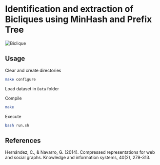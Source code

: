 # Identification and extraction of Bicliques using MinHash and Prefix Tree

![Biclique](https://upload.wikimedia.org/wikipedia/commons/thumb/f/f3/Biclique_K_3_3.svg/2381px-Biclique_K_3_3.svg.png)

## Usage

 Clear and create directories

```bash
make configure
```

Load dataset in ```Data``` folder

Compile

```bash
make
```

Execute

```bash
bash run.sh
```

## References

Hernández, C., & Navarro, G. (2014). Compressed representations for web and social graphs. Knowledge and information systems, 40(2), 279-313.
